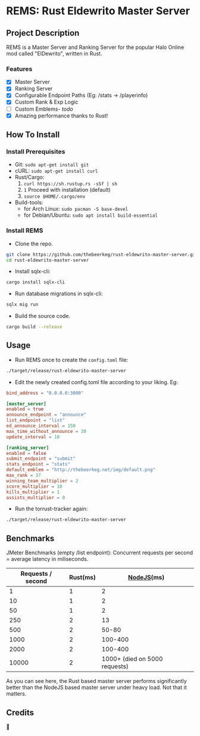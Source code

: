 # REMS: Rust Eldewrito Master Server

## Project Description
REMS is a Master Server and Ranking Server for the popular Halo Online mod called "ElDewrito", written in Rust.

### Features
* [X] Master Server
* [X] Ranking Server
* [X] Configurable Endpoint Paths (Eg: /stats -> /playerinfo)
* [X] Custom Rank & Exp Logic
* [ ] Custom Emblems- *todo*
* [X] Amazing performance thanks to Rust!

## How To Install
### Install Prerequisites
* Git: ```sudo apt-get install git```
* cURL: ```sudo apt-get install curl```
* Rust/Cargo:
    1. ```curl https://sh.rustup.rs -sSf | sh```
    2. ```1``` Proceed with installation (default)
    3. ```source $HOME/.cargo/env```
* Build-tools:
    * for Arch Linux: ```sudo pacman -S base-devel```
    * for Debian/Ubuntu: ```sudo apt install build-essential```

### Install REMS
* Clone the repo.
```bash
git clone https://github.com/thebeerkeg/rust-eldewrito-master-server.git
cd rust-eldewrito-master-server
```

* Install sqlx-cli:
```bash
cargo install sqlx-cli
```

* Run database migrations in sqlx-cli:
```bash
sqlx mig run
```

* Build the source code.
```bash
cargo build --release
```

## Usage
* Run REMS once to create the `config.toml` file:
```bash
./target/release/rust-eldewrito-master-server
```

* Edit the newly created config.toml file according to your liking. Eg:
```toml
bind_address = "0.0.0.0:3000"

[master_server]
enabled = true
announce_endpoint = "announce"
list_endpoint = "list"
ed_announce_interval = 150
max_time_without_announce = 30
update_interval = 10

[ranking_server]
enabled = false
submit_endpoint = "submit"
stats_endpoint = "stats"
default_emblem = "http://thebeerkeg.net/img/default.png"
max_rank = 37
winning_team_multiplier = 2
score_multiplier = 10
kills_multiplier = 1
assists_multiplier = 0
```

* Run the torrust-tracker again:
```bash
./target/release/rust-eldewrito-master-server
```

## Benchmarks
[NodeJS]: https://github.com/ElDewrito/ElDewrito-MasterServer
JMeter Benchmarks (empty /list endpoint): Concurrent requests per second = average latency in miliseconds.

| Requests / second | Rust(ms) | [NodeJS]\(ms) |
|------------|------|--------|
|     1       |   1   |    2   |
|     10       |   1   |    2    |
|      50      |   1   |    2    |
|      250      |   2   |    13    |
|      500      |   2   |    50-80    |
|      1000      |   2   |    100-400    |
|      2000      |   2   |    100-400    |
|      10000      |   2   |    1000+ (died on 5000 requests)   |

As you can see here, the Rust based master server performs significantly better than the NodeJS based master server under heavy load. Not that it matters.

## Credits
🍺
